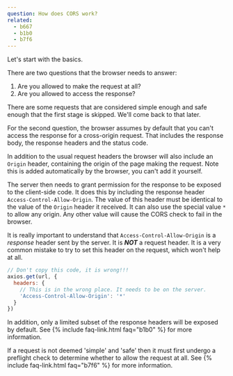 ```yaml
---
question: How does CORS work?
related:
  - b667
  - b1b0
  - b7f6
---
```


Let's start with the basics.

There are two questions that the browser needs to answer:

1. Are you allowed to make the request at all?
2. Are you allowed to access the response?

There are some requests that are considered simple enough and safe enough that the first stage is skipped. We'll come
back to that later.

For the second question, the browser assumes by default that you can't access the response for a cross-origin request.
That includes the response body, the response headers and the status code.

In addition to the usual request headers the browser will also include an `Origin` header, containing the origin of the
page making the request. Note this is added automatically by the browser, you can't add it yourself.

The server then needs to grant permission for the response to be exposed to the client-side code. It does this by
including the response header `Access-Control-Allow-Origin`. The value of this header must be identical to the value of
the `Origin` header it received. It can also use the special value `*` to allow any origin. Any other value will cause
the CORS check to fail in the browser.

<!-- TODO: Put an example request/response here -->

It is really important to understand that `Access-Control-Allow-Origin` is a *response* header sent by the server. It is
***NOT*** a request header. It is a very common mistake to try to set this header on the request, which won't help at
all.

```js
// Don't copy this code, it is wrong!!!
axios.get(url, {
  headers: {
    // This is in the wrong place. It needs to be on the server.
    'Access-Control-Allow-Origin': '*'
  }
})
```

In addition, only a limited subset of the response headers will be exposed by default. See
{% include faq-link.html faq="b1b0" %} for more information.

If a request is not deemed 'simple' and 'safe' then it must first undergo a preflight check to determine whether to
allow the request at all. See {% include faq-link.html faq="b7f6" %} for more information.
